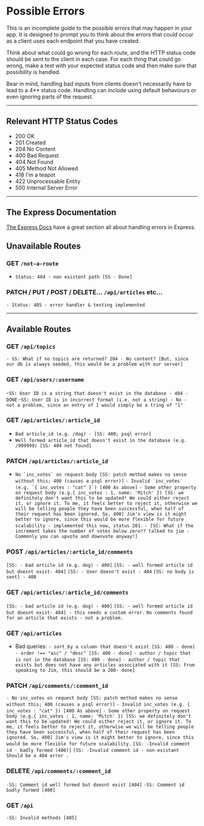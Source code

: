 # Possible Errors

This is an incomplete guide to the possible errors that may happen in your app. It is designed to prompt you to think about the errors that could occur as a client uses each endpoint that you have created.

Think about what could go wrong for each route, and the HTTP status code should be sent to the client in each case.
For each thing that could go wrong, make a test with your expected status code and then make sure that possibility is handled.

Bear in mind, handling bad inputs from clients doesn't necessarily have to lead to a 4\*\* status code. Handling can include using default behaviours or even ignoring parts of the request.

---

## Relevant HTTP Status Codes

- 200 OK
- 201 Created
- 204 No Content
- 400 Bad Request
- 404 Not Found
- 405 Method Not Allowed
- 418 I'm a teapot
- 422 Unprocessable Entity
- 500 Internal Server Error

---

## The Express Documentation

[The Express Docs](https://expressjs.com/en/guide/error-handling.html) have a great section all about handling errors in Express.

## Unavailable Routes

### GET `/not-a-route`

- `Status: 404 - non existent path [SS - Done]`

### PATCH / PUT / POST / DELETE... `/api/articles` etc...

`- Status: 405 - error handler & testing implemented`

---

## Available Routes

### GET `/api/topics`

`- SS: What if no topics are returned? 204 - No content? [But, since our db is always seeded, this would be a problem with our server]`

### GET `/api/users/:username`

-`SS: User ID is a string that doesn't exist in the database - 404 - DONE` -`SS: User ID is in incorrect format (i.e. not a string) - No - not a problem, since an entry of 1 would simply be a tring of "1"`

### GET `/api/articles/:article_id`

- `Bad article_id (e.g. /dog) - [SS: 400; psql error]`
- `Well formed article_id that doesn't exist in the database (e.g. /999999) [SS: 404 not found]`

### PATCH `/api/articles/:article_id`

- `` No `inc_votes` on request body [SS: patch method makes no sense without this; 400 (causes a psql error)] ``
  `` - Invalid `inc_votes` (e.g. `{ inc_votes : "cat" }`) [400 As above] ``
  `- Some other property on request body (e.g.{ inc_votes : 1, name: 'Mitch' }) [SS: we definitely don't want this to be updated! We could either reject it, or ignore it. To me, it feels better to reject it, otherwise we will be telling people they have been successful, when half of their request has been ignored. So, 400] Jim's view is it might better to ignore, since this would be more flexible for future scalability - implemented this now, status 201.`
  `- [SS: What if the increment takes the number of votes below zero?? talked to jim - Commonly you can upvote and downvote anyway!]`

### POST `/api/articles/:article_id/comments`

`[SS: - bad article id (e.g. dog) - 400]`
`[SS: - well formed article id but doesnt exist- 404]`
`[SS: - User doesn't exist - 404`
`[SS: no body is sent] - 400`

### GET `/api/articles/:article_id/comments`

`[SS: - bad article id (e.g. dog) - 400]`
`[SS: - well formed article id but doesnt exist- 404] - this needs a custom error.`
`No comments found for an article that exists - not a problem.`

### GET `/api/articles`

- Bad queries:
  `- sort_by a column that doesn't exist [SS: 400 - done]`
  `- order !== "asc" / "desc" [SS: 400 - done]`
  `- author / topic that is not in the database [SS: 400 - done]`
  `- author / topic that exists but does not have any articles associated with it [SS: From speaking to Jim, this should be a 200- done]`

### PATCH `/api/comments/:comment_id`

`- No inc_votes on request body [SS: patch method makes no sense without this; 400 (causes a psql error)]`
`- Invalid inc_votes (e.g. { inc_votes : "cat" }) [400 As above]`
`- Some other property on request body (e.g.{ inc_votes : 1, name: 'Mitch' }) [SS: we definitely don't want this to be updated! We could either reject it, or ignore it. To me, it feels better to reject it, otherwise we will be telling people they have been successful, when half of their request has been ignored. So, 400] Jim's view is it might better to ignore, since this would be more flexible for future scalability.`
`[SS: -Invalid comment id - badly formed (400)]`
`[SS: -Invalid comment id - non-existant Should be a 404 error .`

### DELETE `/api/comments/:comment_id`

`-SS: Comment id well formed but doesnt exist [404]`
`-SS: Comment id badly formed [400]`

### GET `/api`

`-SS: Invalid methods [405]`
